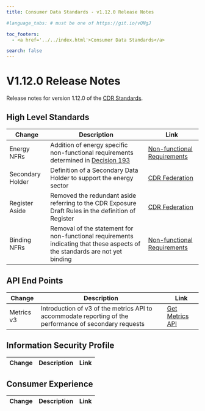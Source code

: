 ```yaml
---
title: Consumer Data Standards - v1.12.0 Release Notes

#language_tabs: # must be one of https://git.io/vQNgJ

toc_footers:
  - <a href='../../index.html'>Consumer Data Standards</a>

search: false
---
```


# V1.12.0 Release Notes
Release notes for version 1.12.0 of the [CDR Standards](../../index.html).

## High Level Standards

|Change|Description|Link|
|------|-----------|----|
| Energy NFRs | Addition of energy specific non-functional requirements determined in [Decision 193](https://github.com/ConsumerDataStandardsAustralia/standards/issues/193) | [Non-functional Requirements](../../#non-functional-requirements) |
| Secondary Holder | Definition of a Secondary Data Holder to support the energy sector | [CDR Federation](../../#cdr-federation) |
| Register Aside | Removed the redundant aside referring to the CDR Exposure Draft Rules in the definition of Register | [CDR Federation](../../#cdr-federation) |
| Binding NFRs | Removal of the statement for non-functional requirements indicating that these aspects of the standards are not yet binding | [Non-functional Requirements](../../#non-functional-requirements) |

## API End Points

|Change|Description|Link|
|------|-----------|----|
| Metrics v3 | Introduction of v3 of the metrics API to accommodate reporting of the performance of secondary requests | [Get Metrics API](../../#get-metrics) |

## Information Security Profile
|Change|Description|Link|
|------|-----------|----|

## Consumer Experience

|Change|Description|Link|
|------|-----------|----|
